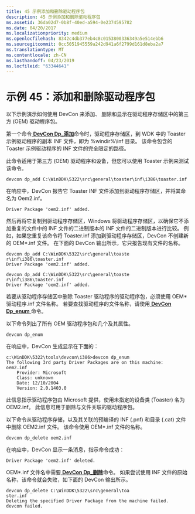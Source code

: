```yaml
---
title: 45 示例添加和删除驱动程序包
description: 45 示例添加和删除驱动程序包
ms.assetid: 36da02d7-0b8f-40ed-a594-0e2374595782
ms.date: 04/20/2017
ms.localizationpriority: medium
ms.openlocfilehash: 8342c4db377eb4c8c0153800336349a5e514ebb6
ms.sourcegitcommit: 0cc5051945559a242d941a6f2799d161d8eba2a7
ms.translationtype: MT
ms.contentlocale: zh-CN
ms.lasthandoff: 04/23/2019
ms.locfileid: "63344641"
---
```

# <a name="example-45-add-and-remove-driver-packages"></a>示例 45：添加和删除驱动程序包


以下示例演示如何使用 DevCon 来添加、 删除和显示在驱动程序存储区中的第三方 (OEM) 驱动程序包。

第一个命令[ **DevCon Dp\_添加**](devcon-dp-add.md)命令时，驱动程序存储区，到 WDK 中的 Toaster 示例驱动程序的副本 INF 文件，即为 %windir%\\inf 目录。 该命令包含的 Toaster 示例驱动程序的 INF 文件的完全限定的路径。

此命令适用于第三方 (OEM) 驱动程序和设备，但您可以使用 Toaster 示例来测试该命令。

```
devcon dp_add C:\WinDDK\5322\src\general\toaster\inf\i386\toaster.inf
```

在响应中，DevCon 报告它 Toaster INF 文件添加到驱动程序存储区，并将其命名为 Oem2.inf。

```
Driver Package 'oem2.inf' added.
```

然后再将它复制到驱动程序存储区，Windows 将驱动程序存储区，以确保它不添加重复的文件中的 INF 文件的二进制版本的 INF 文件的二进制版本进行比较。 例如，如果您重复该命令将 Toaster.inf 添加到驱动程序存储区，DevCon 不创建新的 OEM\*.inf 文件。 在下面的 DevCon 输出所示，它只报告现有文件的名称。

```
devcon dp_add C:\WinDDK\5322\src\general\toaste
r\inf\i386\toaster.inf
Driver Package 'oem2.inf' added.

devcon dp_add C:\WinDDK\5322\src\general\toaste
r\inf\i386\toaster.inf
Driver Package 'oem2.inf' added.
```

若要从驱动程序存储区中删除 Toaster 驱动程序的驱动程序包，必须使用 OEM\*驱动程序.inf 文件名称。 若要查找驱动程序的文件名称，请使用[ **DevCon Dp\_enum** ](devcon-dp-enum.md)命令。

以下命令列出了所有 OEM 驱动程序包和几个及其属性。

```
devcon dp_enum
```

在响应中，DevCon 生成显示在下面的：

```
c:\WinDDK\5322\tools\devcon\i386>devcon dp_enum
The following 3rd party Driver Packages are on this machine:
oem2.inf
    Provider: Microsoft
    Class: unknown
    Date: 12/10/2004
    Version: 2.0.1403.0
```

此信息指示驱动程序包由 Microsoft 提供，使用未指定的设备类 (Toaster) 名为 OEM2.inf。 此信息可用于删除与文件关联的驱动程序包。

以下命令从驱动程序存储，以及其关联的预编译的 INF (.pnf) 和目录 (.cat) 文件中删除 OEM2.inf 文件。 该命令使用 OEM\*.inf 文件的名称。

```
devcon dp_delete oem2.inf
```

在响应中，DevCon 显示一条消息，指示命令成功：

```
Driver Package 'oem2.inf' deleted.
```

OEM\*.inf 文件名中需要[ **DevCon Dp\_删除**](devcon-dp-delete.md)命令。 如果尝试使用 INF 文件的原始名称，该命令就会失败，如下面的 DevCon 输出所示。

```
devcon dp_delete C:\WinDDK\5322\src\general\toa
ster.inf
Deleting the specified Driver Package from the machine failed.
devcon failed.
```

 

 





